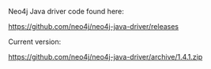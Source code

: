 
Neo4j Java driver code found here:

https://github.com/neo4j/neo4j-java-driver/releases

Current version:

https://github.com/neo4j/neo4j-java-driver/archive/1.4.1.zip

